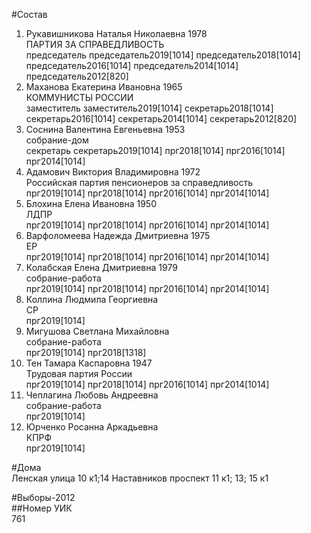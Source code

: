 #Состав  
1. Рукавишникова Наталья Николаевна 1978  
    ПАРТИЯ ЗА СПРАВЕДЛИВОСТЬ  
    председатель председатель2019[1014] председатель2018[1014] председатель2016[1014] председатель2014[1014] председатель2012[820]  
2. Маханова Екатерина Ивановна 1965  
    КОММУНИСТЫ РОССИИ  
    заместитель заместитель2019[1014] секретарь2018[1014] секретарь2016[1014] секретарь2014[1014] секретарь2012[820]  
3. Соснина Валентина Евгеньевна 1953  
    собрание-дом  
    секретарь секретарь2019[1014] прг2018[1014] прг2016[1014] прг2014[1014]  
4. Адамович Виктория Владимировна 1972  
    Российская партия пенсионеров за справедливость  
    прг2019[1014] прг2018[1014] прг2016[1014] прг2014[1014]  
5. Блохина Елена Ивановна 1950  
    ЛДПР  
    прг2019[1014] прг2018[1014] прг2016[1014] прг2014[1014]  
6. Варфоломеева Надежда Дмитриевна 1975  
    ЕР  
    прг2019[1014] прг2018[1014] прг2016[1014] прг2014[1014]  
7. Колабская Елена Дмитриевна 1979  
    собрание-работа  
    прг2019[1014] прг2018[1014] прг2016[1014] прг2014[1014]  
8. Коллина Людмила Георгиевна  
    СР  
    прг2019[1014]  
9. Мигушова Светлана Михайловна  
    собрание-работа  
    прг2019[1014] прг2018[1318]  
10. Тен Тамара Каспаровна 1947  
    Трудовая партия России  
    прг2019[1014] прг2018[1014] прг2016[1014] прг2014[1014]  
11. Чеплагина Любовь Андреевна  
    собрание-работа  
    прг2019[1014]  
12. Юрченко Росанна Аркадьевна  
    КПРФ  
    прг2019[1014]  
  
#Дома  
Ленская улица 10 к1;14 Наставников проспект 11 к1; 13; 15 к1  
  
#Выборы-2012  
##Номер УИК  
761  
